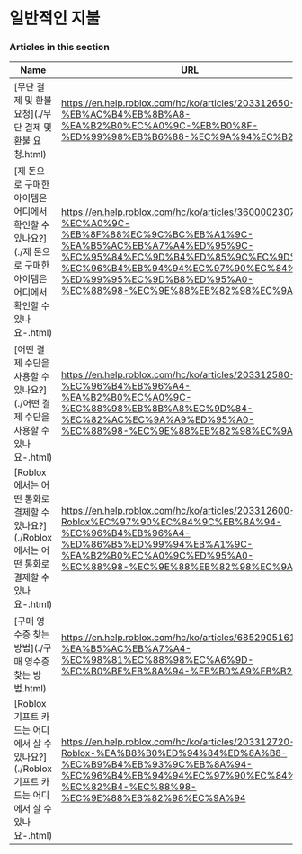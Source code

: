 # 일반적인 지불  
### Articles in this section
Name|URL
-|-
[무단 결제 및 환불 요청](./무단 결제 및 환불 요청.html) |https://en.help.roblox.com/hc/ko/articles/203312650-%EB%AC%B4%EB%8B%A8-%EA%B2%B0%EC%A0%9C-%EB%B0%8F-%ED%99%98%EB%B6%88-%EC%9A%94%EC%B2%AD
[제 돈으로 구매한 아이템은 어디에서 확인할 수 있나요?](./제 돈으로 구매한 아이템은 어디에서 확인할 수 있나요-.html) |https://en.help.roblox.com/hc/ko/articles/360000230723-%EC%A0%9C-%EB%8F%88%EC%9C%BC%EB%A1%9C-%EA%B5%AC%EB%A7%A4%ED%95%9C-%EC%95%84%EC%9D%B4%ED%85%9C%EC%9D%80-%EC%96%B4%EB%94%94%EC%97%90%EC%84%9C-%ED%99%95%EC%9D%B8%ED%95%A0-%EC%88%98-%EC%9E%88%EB%82%98%EC%9A%94
[어떤 결제 수단을 사용할 수 있나요?](./어떤 결제 수단을 사용할 수 있나요-.html) |https://en.help.roblox.com/hc/ko/articles/203312580-%EC%96%B4%EB%96%A4-%EA%B2%B0%EC%A0%9C-%EC%88%98%EB%8B%A8%EC%9D%84-%EC%82%AC%EC%9A%A9%ED%95%A0-%EC%88%98-%EC%9E%88%EB%82%98%EC%9A%94
[Roblox에서는 어떤 통화로 결제할 수 있나요?](./Roblox에서는 어떤 통화로 결제할 수 있나요-.html) |https://en.help.roblox.com/hc/ko/articles/203312600-Roblox%EC%97%90%EC%84%9C%EB%8A%94-%EC%96%B4%EB%96%A4-%ED%86%B5%ED%99%94%EB%A1%9C-%EA%B2%B0%EC%A0%9C%ED%95%A0-%EC%88%98-%EC%9E%88%EB%82%98%EC%9A%94
[구매 영수증 찾는 방법](./구매 영수증 찾는 방법.html) |https://en.help.roblox.com/hc/ko/articles/6852905161876-%EA%B5%AC%EB%A7%A4-%EC%98%81%EC%88%98%EC%A6%9D-%EC%B0%BE%EB%8A%94-%EB%B0%A9%EB%B2%95
[Roblox 기프트 카드는 어디에서 살 수 있나요?](./Roblox 기프트 카드는 어디에서 살 수 있나요-.html) |https://en.help.roblox.com/hc/ko/articles/203312720-Roblox-%EA%B8%B0%ED%94%84%ED%8A%B8-%EC%B9%B4%EB%93%9C%EB%8A%94-%EC%96%B4%EB%94%94%EC%97%90%EC%84%9C-%EC%82%B4-%EC%88%98-%EC%9E%88%EB%82%98%EC%9A%94